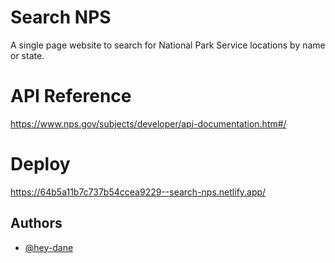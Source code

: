 
# Search NPS

A single page website to search for National Park Service locations by name or state. 




# API Reference 

https://www.nps.gov/subjects/developer/api-documentation.htm#/


# Deploy

https://64b5a11b7c737b54ccea9229--search-nps.netlify.app/

## Authors

- [@hey-dane](https://github.com/hey-dane/)

